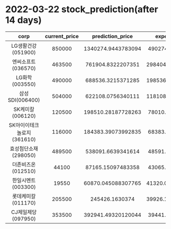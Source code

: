 # 2022-03-22 stock_prediction(after 14 days)

|   corp   |   current_price   |   prediction_price   |   expected_profit   |
|:--------:|:-----------------:|:--------------------:|:-------------------:|
|LG생활건강(051900)|850000|1340274.9443783094|490274.9443783094|
|엔씨소프트(036570)|463500|761904.8322207351|298404.83222073514|
|LG화학(003550)|490000|688536.3215371285|198536.32153712853|
|삼성SDI(006400)|504000|622108.0756340111|118108.07563401107|
|SK케미칼(006120)|120500|198510.28187728263|78010.28187728263|
|SK아이이테크놀로지(361610)|116000|184383.39073992835|68383.39073992835|
|효성첨단소재(298050)|489500|538091.6639341614|48591.66393416142|
|더존비즈온(012510)|44100|87165.15097483358|43065.15097483358|
|한일시멘트(003300)|19550|60870.045088307765|41320.045088307765|
|롯데케미칼(011170)|205500|245426.1630374|39926.163037399994|
|CJ제일제당(097950)|353500|392941.49320120044|39441.49320120044|
